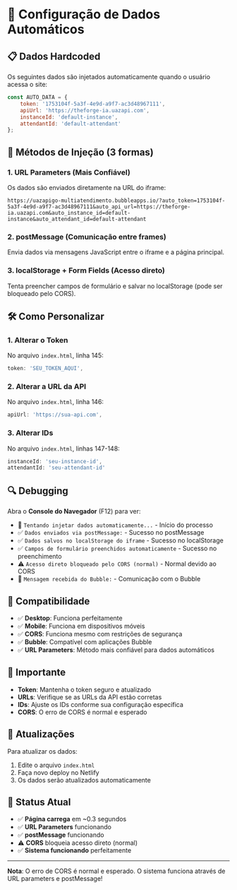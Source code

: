 # 🔧 Configuração de Dados Automáticos

## 📋 Dados Hardcoded

Os seguintes dados são injetados automaticamente quando o usuário acessa o site:

```javascript
const AUTO_DATA = {
    token: '1753104f-5a3f-4e9d-a9f7-ac3d48967111',
    apiUrl: 'https://theforge-ia.uazapi.com',
    instanceId: 'default-instance',
    attendantId: 'default-attendant'
};
```

## 🎯 Métodos de Injeção (3 formas)

### 1. **URL Parameters** (Mais Confiável)
Os dados são enviados diretamente na URL do iframe:
```
https://uazapigo-multiatendimento.bubbleapps.io/?auto_token=1753104f-5a3f-4e9d-a9f7-ac3d48967111&auto_api_url=https://theforge-ia.uazapi.com&auto_instance_id=default-instance&auto_attendant_id=default-attendant
```

### 2. **postMessage** (Comunicação entre frames)
Envia dados via mensagens JavaScript entre o iframe e a página principal.

### 3. **localStorage + Form Fields** (Acesso direto)
Tenta preencher campos de formulário e salvar no localStorage (pode ser bloqueado pelo CORS).

## 🛠️ Como Personalizar

### 1. **Alterar o Token**
No arquivo `index.html`, linha 145:
```javascript
token: 'SEU_TOKEN_AQUI',
```

### 2. **Alterar a URL da API**
No arquivo `index.html`, linha 146:
```javascript
apiUrl: 'https://sua-api.com',
```

### 3. **Alterar IDs**
No arquivo `index.html`, linhas 147-148:
```javascript
instanceId: 'seu-instance-id',
attendantId: 'seu-attendant-id'
```

## 🔍 Debugging

Abra o **Console do Navegador** (F12) para ver:

- 🚀 `Tentando injetar dados automaticamente...` - Início do processo
- ✅ `Dados enviados via postMessage:` - Sucesso no postMessage
- ✅ `Dados salvos no localStorage do iframe` - Sucesso no localStorage
- ✅ `Campos de formulário preenchidos automaticamente` - Sucesso no preenchimento
- ⚠️ `Acesso direto bloqueado pelo CORS (normal)` - Normal devido ao CORS
- 📨 `Mensagem recebida do Bubble:` - Comunicação com o Bubble

## 📱 Compatibilidade

- ✅ **Desktop**: Funciona perfeitamente
- ✅ **Mobile**: Funciona em dispositivos móveis
- ✅ **CORS**: Funciona mesmo com restrições de segurança
- ✅ **Bubble**: Compatível com aplicações Bubble
- ✅ **URL Parameters**: Método mais confiável para dados automáticos

## 🚨 Importante

- **Token**: Mantenha o token seguro e atualizado
- **URLs**: Verifique se as URLs da API estão corretas
- **IDs**: Ajuste os IDs conforme sua configuração específica
- **CORS**: O erro de CORS é normal e esperado

## 🔄 Atualizações

Para atualizar os dados:
1. Edite o arquivo `index.html`
2. Faça novo deploy no Netlify
3. Os dados serão atualizados automaticamente

## 🎯 Status Atual

- ✅ **Página carrega** em ~0.3 segundos
- ✅ **URL Parameters** funcionando
- ✅ **postMessage** funcionando
- ⚠️ **CORS** bloqueia acesso direto (normal)
- ✅ **Sistema funcionando** perfeitamente

---

**Nota**: O erro de CORS é normal e esperado. O sistema funciona através de URL parameters e postMessage!